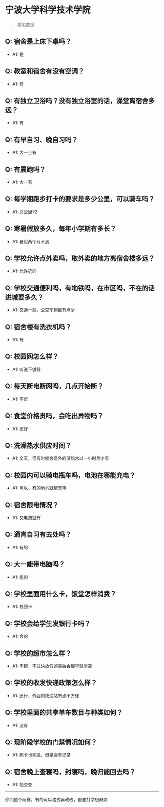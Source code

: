 # 宁波大学科学技术学院

> 匿名数据

## Q: 宿舍是上床下桌吗？

- A1: 是

## Q: 教室和宿舍有没有空调？

- A1: 有

## Q: 有独立卫浴吗？没有独立浴室的话，澡堂离宿舍多远？

- A1: 有

## Q: 有早自习、晚自习吗？

- A1: 大一上有

## Q: 有晨跑吗？

- A1: 大一有

## Q: 每学期跑步打卡的要求是多少公里，可以骑车吗？

- A1: 总公里72

## Q: 寒暑假放多久，每年小学期有多长？

- A1: 暑假两个月不到

## Q: 学校允许点外卖吗，取外卖的地方离宿舍楼多远？

- A1: 允许近的

## Q: 学校交通便利吗，有地铁吗，在市区吗，不在的话进城要多久？

- A1: 交通一般，公交车趟数有点少

## Q: 宿舍楼有洗衣机吗？

- A1: 有

## Q: 校园网怎么样？

- A1: 听说不够好

## Q: 每天断电断网吗，几点开始断？

- A1: 不断

## Q: 食堂价格贵吗，会吃出异物吗？

- A1: 还好

## Q: 洗澡热水供应时间？

- A1: 全天，但有时候会意外的没热水过一小时后才有

## Q: 校园内可以骑电瓶车吗，电池在哪能充电？

- A1: 可以，有的地方就能充电

## Q: 宿舍限电情况？

- A1: 交电费就有

## Q: 通宵自习有去处吗？

- A1: 有的

## Q: 大一能带电脑吗？

- A1: 能的

## Q: 学校里面用什么卡，饭堂怎样消费？

- A1: 校园卡

## Q: 学校会给学生发银行卡吗？

- A1: 会的

## Q: 学校的超市怎么样？

- A1: 不错，不过快放假的事后会很早就清空

## Q: 学校的收发快递政策怎么样？

- A1: 还行，外面的快递站有点不方便

## Q: 学校里面的共享单车数目与种类如何？

- A1: 没有

## Q: 现阶段学校的门禁情况如何？

- A1: 刷卡也能进，但是会有记录

## Q: 宿舍晚上查寝吗，封寝吗，晚归能回去吗？

- A1: 抽空查

***

你们这个问卷，有的可以格式再改改，都要打字很麻烦
